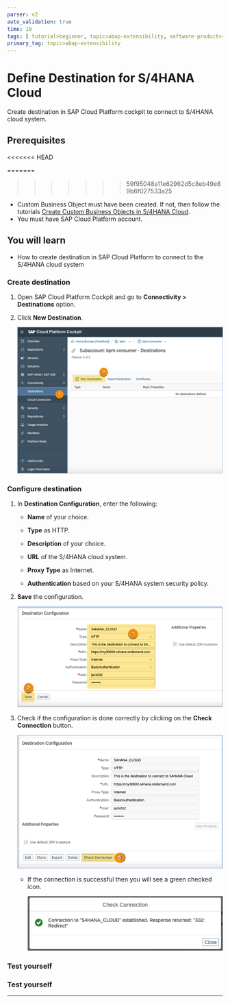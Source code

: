 ```yaml
---
parser: v2
auto_validation: true
time: 10
tags: [ tutorial>beginner, topic>abap-extensibility, software-product>sap-business-technology-platform, software-product>sap-s-4hana-cloud]
primary_tag: topic>abap-extensibility
---
```


# Define Destination for S/4HANA Cloud
<!-- description --> Create destination in SAP Cloud Platform cockpit to connect to S/4HANA cloud system.

## Prerequisites
<<<<<<< HEAD

=======
>>>>>>> 59f95048a11e62962d5c8eb49e89b6f027533a25
  - Custom Business Object must have been created. If not, then follow the tutorials [Create Custom Business Objects in S/4HANA Cloud](group.abap-extensibiliy-cbo-cce-ccl).
  - You must have SAP Cloud Platform account.


## You will learn
  - How to create destination in SAP Cloud Platform to connect to the S/4HANA cloud system


### Create destination


1.	Open SAP Cloud Platform Cockpit and go to **Connectivity > Destinations** option.

2.	Click **New Destination**.

    ![ create new destination](newdestination.png)


### Configure destination


1.  In **Destination Configuration**, enter the following:

      -  **Name** of your choice.

      -  **Type** as HTTP.

      -  **Description** of your choice.

      -  **URL** of the S/4HANA cloud system.

      -  **Proxy Type** as Internet.

      -  **Authentication** based on your S/4HANA system security policy.

2.	**Save** the configuration.

    ![destination configuration](destinationprops.png)

3.  Check if the configuration is done correctly by clicking on the **Check Connection** button.

    ![test destination configuration](testdestination.png)

    - If the connection is successful then you will see a green checked icon.

      ![test success](testsuccess.png)



### Test yourself




### Test yourself







---
